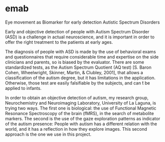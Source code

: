 # emab
Eye movement as Biomarker for early detection Autistic Spectrum Disorders

Early and objective detection of people with Autism Spectrum Disorder (ASD) is a challenge in actual neuroscience, and it is important in order to offer the right treatment to the patients at early ages.

The diagnosis of people with ASD is made by the use of behavioral exams and questionnaires that require considerable time and expertise on the side clinicians and parents, so is biased by the evaluator. There are some standardized tests, as the Autism Spectrum Quotient (AQ test) [S. Baron Cohen, Wheelwright, Skinner, Martin, & Clubley, 2001], that allows a classification of the autism degree, but it has limitations in the application. Otherwise, those test are easily falsifiable by the subjects, and can ́t be applied to infants.

In order to obtain an objective detection of autism, my research group, Neurochemistry and Neuroimaging Laboratory, University of La Laguna, is trying two ways. The first one is biological: the use of Functional Magnetic Resonance Spectroscopy of the brain (fMRS), in the search of metabolite markers. The second is the use of the gaze exploration patterns as indicator of the autism presence: People with autism has a different relation with the world, and it has a reflection in how they explore images.
This second approach is the one we use in this project.
